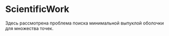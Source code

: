 # ScientificWork
Здесь рассмотрена проблема поиска минимальной выпуклой оболочки для множества точек.
